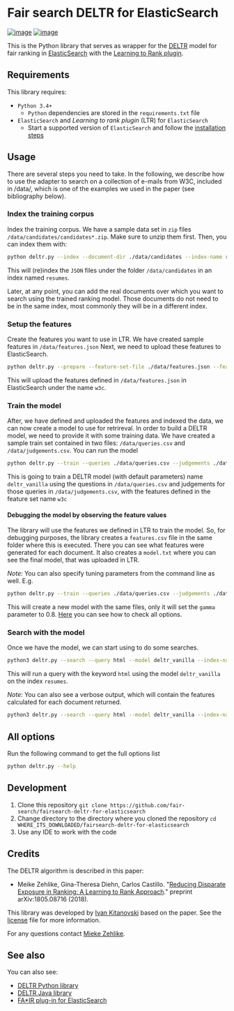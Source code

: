 # Fair search DELTR for ElasticSearch

[![image](https://img.shields.io/pypi/pyversions/fairsearchdeltr.svg)](https://pypi.org/project/fairsearchdeltr/)
[![image](https://img.shields.io/pypi/l/fairsearchdeltr.svg)](https://pypi.org/project/fairsearchdeltr/)

This is the Python library that serves as wrapper for the [DELTR](https://arxiv.org/pdf/1805.08716.pdf) model 
for fair ranking in [ElasticSearch](https://www.elastic.co/) with the [Learning to Rank plugin](https://elasticsearch-learning-to-rank.readthedocs.io/en/latest/).

## Requirements

This library requires:

- `Python 3.4+`
    - `Python` dependencies are stored in the `requirements.txt` file 
- `ElasticSearch` and _Learning to rank plugin_ (LTR) for `ElasticSearch`
    - Start a supported version of `ElasticSearch` and follow the [installation steps](https://github.com/o19s/elasticsearch-learning-to-rank#installing)  

## Usage

There are several steps you need to take. In the following, we describe how to use the adapter to search on a collection of e-mails from W3C, included in /data/, which is one of the examples we used in the paper (see bibliography below).

### Index the training corpus

Index the training corpus. We have a sample data set in `zip` files `/data/candidates/candidates*.zip`.
Make sure to unzip them first. Then, you can index them with:

```bash
python deltr.py --index --document-dir ./data/candidates --index-name resumes
```

This will (re)index the `JSON` files under the folder `/data/candidates` in an index named `resumes`. 

Later, at any point, you can add the real documents over which you want to search using the trained ranking model. Those documents do not need to be in the same index, most commonly they will be in a different index.

### Setup the features

Create the features you want to use in LTR. We have created sample features in `/data/features.json`
Next, we need to upload these features to ElasticSearch.

```bash
python deltr.py --prepare --feature-set-file ./data/features.json --feature-set-name w3c
```

This will upload the features defined in `/data/features.json` in ElasticSearch under the name `w3c`.

### Train the model

After, we have defined and uploaded the features and indexed the data, we can now create a model to use for retrireval.
In order to build a DELTR model, we need to provide it with some training data. We have created a sample train set contained in two files:
 `/data/queries.csv` and `/data/judgements.csv`. You can run the model
 
```bash
python deltr.py --train --queries ./data/queries.csv --judgements ./data/judgements.csv --model deltr_vanilla --feature-set-name w3c
```

This is going to train a DELTR model (with default parameters) name `deltr_vanilla` using the questions in `/data/queries.csv` and 
judgements for those queries in `/data/judgements.csv`, with the features defined in the feature set name `w3c`

#### Debugging the model by observing the feature values

The library will use the features we defined in LTR to train the model. So, for debugging purposes, the library 
creates a `features.csv` file in the same folder where this is executed. There you can see what features were generated for each document.
It also creates a `model.txt` where you can see the final model, that was uploaded in LTR. 

*Note:* You can also specify tuning parameters from the command line as well. E.g.

```bash
python deltr.py --train --queries ./data/queries.csv --judgements ./data/judgements.csv --model deltr_not_vanilla --feature-set-name w3c --gamma 0.8
```

This will create a new model with the same files, only it will set the `gamma` parameter to 0.8. [Here](#options) you can see how to check all options.

### Search with the model

Once we have the model, we can start using to do some searches. 

```bash
python3 deltr.py --search --query html --model deltr_vanilla --index-name resumes
```

This will run a query with the keyword `html` using the model `deltr_vanilla` on the index `resumes`.

*Note:* You can also see a verbose output, which will contain the features calculated for each document returned.

```bash
python3 deltr.py --search --query html --model deltr_vanilla --index-name resumes --verbose
```

## <a name="options"></a> All options

Run the following command to get the full options list
```bash
python deltr.py --help
```

## Development

1. Clone this repository `git clone https://github.com/fair-search/fairsearch-deltr-for-elasticsearch`
2. Change directory to the directory where you cloned the repository `cd WHERE_ITS_DOWNLOADED/fairsearch-deltr-for-elasticsearch`
3. Use any IDE to work with the code

## Credits

The DELTR algorithm is described in this paper:

* Meike Zehlike, Gina-Theresa Diehn, Carlos Castillo. "[Reducing Disparate Exposure in Ranking:
A Learning to Rank Approach](https://doi.org/10.1145/3132847.3132938)." preprint arXiv:1805.08716 (2018).

This library was developed by [Ivan Kitanovski](http://ivankitanovski.com/) based on the paper. See the [license](https://github.com/fair-search/fairsearch-deltr-for-elasticsearch/blob/master/LICENSE) file for more information. 

For any questions contact [Mieke Zehlike](https://de.linkedin.com/in/meike-zehlike-366bba131).

## See also

You can also see:
- [DELTR Python library](https://github.com/fair-search/fairsearch-deltr-python)
- [DELTR Java library](https://github.com/fair-search/fairsearch-deltr-java) 
- [FA*IR plug-in for ElasticSearch](https://github.com/fair-search/fairsearch-fair-for-elasticsearch)
